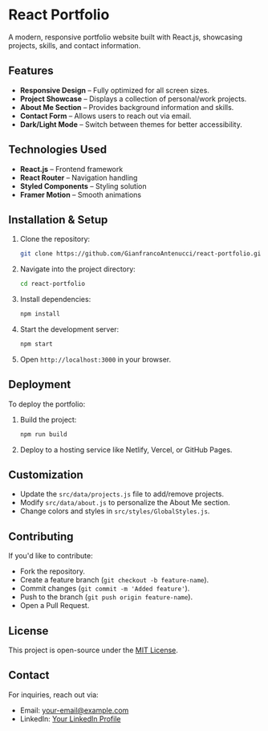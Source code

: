# React Portfolio

A modern, responsive portfolio website built with React.js, showcasing projects, skills, and contact information.

## Features

- **Responsive Design** – Fully optimized for all screen sizes.
- **Project Showcase** – Displays a collection of personal/work projects.
- **About Me Section** – Provides background information and skills.
- **Contact Form** – Allows users to reach out via email.
- **Dark/Light Mode** – Switch between themes for better accessibility.

## Technologies Used

- **React.js** – Frontend framework
- **React Router** – Navigation handling
- **Styled Components** – Styling solution
- **Framer Motion** – Smooth animations

## Installation & Setup

1. Clone the repository:
   ```sh
   git clone https://github.com/GianfrancoAntenucci/react-portfolio.git
   ```
2. Navigate into the project directory:
   ```sh
   cd react-portfolio
   ```
3. Install dependencies:
   ```sh
   npm install
   ```
4. Start the development server:
   ```sh
   npm start
   ```
5. Open `http://localhost:3000` in your browser.

## Deployment

To deploy the portfolio:

1. Build the project:
   ```sh
   npm run build
   ```
2. Deploy to a hosting service like Netlify, Vercel, or GitHub Pages.

## Customization

- Update the `src/data/projects.js` file to add/remove projects.
- Modify `src/data/about.js` to personalize the About Me section.
- Change colors and styles in `src/styles/GlobalStyles.js`.

## Contributing

If you'd like to contribute:
- Fork the repository.
- Create a feature branch (`git checkout -b feature-name`).
- Commit changes (`git commit -m 'Added feature'`).
- Push to the branch (`git push origin feature-name`).
- Open a Pull Request.

## License

This project is open-source under the [MIT License](LICENSE).

## Contact

For inquiries, reach out via:
- Email: [your-email@example.com](mailto:your-email@example.com)
- LinkedIn: [Your LinkedIn Profile](https://www.linkedin.com/in/yourprofile)
